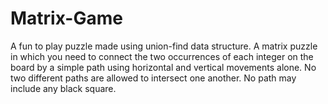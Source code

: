 # Matrix-Game
A fun to play puzzle made using union-find data structure.
A matrix puzzle in which you need to connect the two occurrences of each integer on the board by a simple path using horizontal and vertical movements alone. No two different paths are allowed to intersect one another. No path may include any black square.
